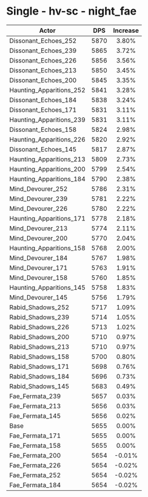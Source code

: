 # Single - hv-sc - night_fae
| Actor | DPS | Increase |
|---|:---:|:---:|
|Dissonant_Echoes_252|5870|3.80%|
|Dissonant_Echoes_239|5865|3.72%|
|Dissonant_Echoes_226|5856|3.56%|
|Dissonant_Echoes_213|5850|3.45%|
|Dissonant_Echoes_200|5845|3.35%|
|Haunting_Apparitions_252|5841|3.28%|
|Dissonant_Echoes_184|5838|3.24%|
|Dissonant_Echoes_171|5831|3.11%|
|Haunting_Apparitions_239|5831|3.11%|
|Dissonant_Echoes_158|5824|2.98%|
|Haunting_Apparitions_226|5820|2.92%|
|Dissonant_Echoes_145|5817|2.87%|
|Haunting_Apparitions_213|5809|2.73%|
|Haunting_Apparitions_200|5799|2.54%|
|Haunting_Apparitions_184|5790|2.38%|
|Mind_Devourer_252|5786|2.31%|
|Mind_Devourer_239|5781|2.22%|
|Mind_Devourer_226|5780|2.22%|
|Haunting_Apparitions_171|5778|2.18%|
|Mind_Devourer_213|5774|2.11%|
|Mind_Devourer_200|5770|2.04%|
|Haunting_Apparitions_158|5768|2.00%|
|Mind_Devourer_184|5767|1.98%|
|Mind_Devourer_171|5763|1.91%|
|Mind_Devourer_158|5760|1.85%|
|Haunting_Apparitions_145|5758|1.83%|
|Mind_Devourer_145|5756|1.79%|
|Rabid_Shadows_252|5717|1.09%|
|Rabid_Shadows_239|5714|1.05%|
|Rabid_Shadows_226|5713|1.02%|
|Rabid_Shadows_200|5710|0.97%|
|Rabid_Shadows_213|5710|0.97%|
|Rabid_Shadows_158|5700|0.80%|
|Rabid_Shadows_171|5698|0.76%|
|Rabid_Shadows_184|5696|0.73%|
|Rabid_Shadows_145|5683|0.49%|
|Fae_Fermata_239|5657|0.03%|
|Fae_Fermata_213|5656|0.03%|
|Fae_Fermata_145|5656|0.02%|
|Base|5655|0.00%|
|Fae_Fermata_171|5655|0.00%|
|Fae_Fermata_158|5655|0.00%|
|Fae_Fermata_200|5654|-0.01%|
|Fae_Fermata_226|5654|-0.02%|
|Fae_Fermata_252|5654|-0.02%|
|Fae_Fermata_184|5654|-0.02%|
